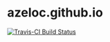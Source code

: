 # azeloc.github.io

[![Travis-CI Build Status](https://travis-ci.org/azeloc/azeloc.github.io.svg?branch=master)](https://travis-ci.org/azeloc/azeloc.github.io)
